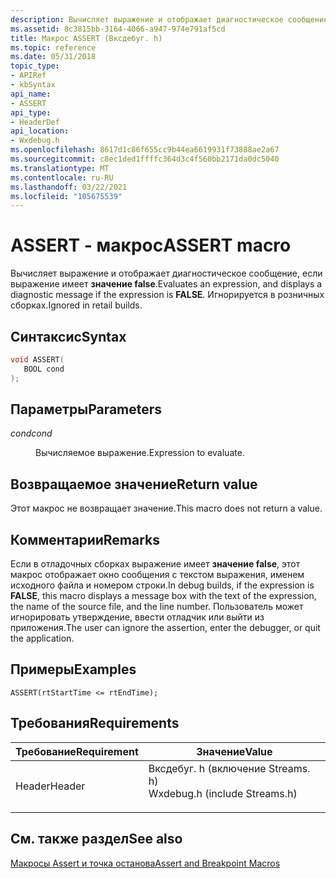 ```yaml
---
description: Вычисляет выражение и отображает диагностическое сообщение, если выражение имеет значение FALSE. Игнорируется в розничных сборках.
ms.assetid: 8c3815bb-3164-4066-a947-974e791af5cd
title: Макрос ASSERT (Вксдебуг. h)
ms.topic: reference
ms.date: 05/31/2018
topic_type:
- APIRef
- kbSyntax
api_name:
- ASSERT
api_type:
- HeaderDef
api_location:
- Wxdebug.h
ms.openlocfilehash: 8617d1c86f655cc9b44ea6619931f73888ae2a67
ms.sourcegitcommit: c8ec1ded1ffffc364d3c4f560bb2171da0dc5040
ms.translationtype: MT
ms.contentlocale: ru-RU
ms.lasthandoff: 03/22/2021
ms.locfileid: "105675539"
---
```

# <a name="assert-macro"></a><span data-ttu-id="670af-104">ASSERT - макрос</span><span class="sxs-lookup"><span data-stu-id="670af-104">ASSERT macro</span></span>

<span data-ttu-id="670af-105">Вычисляет выражение и отображает диагностическое сообщение, если выражение имеет **значение false**.</span><span class="sxs-lookup"><span data-stu-id="670af-105">Evaluates an expression, and displays a diagnostic message if the expression is **FALSE**.</span></span> <span data-ttu-id="670af-106">Игнорируется в розничных сборках.</span><span class="sxs-lookup"><span data-stu-id="670af-106">Ignored in retail builds.</span></span>

## <a name="syntax"></a><span data-ttu-id="670af-107">Синтаксис</span><span class="sxs-lookup"><span data-stu-id="670af-107">Syntax</span></span>


```C++
void ASSERT(
   BOOL cond
);
```



## <a name="parameters"></a><span data-ttu-id="670af-108">Параметры</span><span class="sxs-lookup"><span data-stu-id="670af-108">Parameters</span></span>

<dl> <dt>

<span data-ttu-id="670af-109">*cond*</span><span class="sxs-lookup"><span data-stu-id="670af-109">*cond*</span></span> 
</dt> <dd>

<span data-ttu-id="670af-110">Вычисляемое выражение.</span><span class="sxs-lookup"><span data-stu-id="670af-110">Expression to evaluate.</span></span>

</dd> </dl>

## <a name="return-value"></a><span data-ttu-id="670af-111">Возвращаемое значение</span><span class="sxs-lookup"><span data-stu-id="670af-111">Return value</span></span>

<span data-ttu-id="670af-112">Этот макрос не возвращает значение.</span><span class="sxs-lookup"><span data-stu-id="670af-112">This macro does not return a value.</span></span>

## <a name="remarks"></a><span data-ttu-id="670af-113">Комментарии</span><span class="sxs-lookup"><span data-stu-id="670af-113">Remarks</span></span>

<span data-ttu-id="670af-114">Если в отладочных сборках выражение имеет **значение false**, этот макрос отображает окно сообщения с текстом выражения, именем исходного файла и номером строки.</span><span class="sxs-lookup"><span data-stu-id="670af-114">In debug builds, if the expression is **FALSE**, this macro displays a message box with the text of the expression, the name of the source file, and the line number.</span></span> <span data-ttu-id="670af-115">Пользователь может игнорировать утверждение, ввести отладчик или выйти из приложения.</span><span class="sxs-lookup"><span data-stu-id="670af-115">The user can ignore the assertion, enter the debugger, or quit the application.</span></span>

## <a name="examples"></a><span data-ttu-id="670af-116">Примеры</span><span class="sxs-lookup"><span data-stu-id="670af-116">Examples</span></span>


```
ASSERT(rtStartTime <= rtEndTime);
```



## <a name="requirements"></a><span data-ttu-id="670af-117">Требования</span><span class="sxs-lookup"><span data-stu-id="670af-117">Requirements</span></span>



| <span data-ttu-id="670af-118">Требование</span><span class="sxs-lookup"><span data-stu-id="670af-118">Requirement</span></span> | <span data-ttu-id="670af-119">Значение</span><span class="sxs-lookup"><span data-stu-id="670af-119">Value</span></span> |
|-------------------|----------------------------------------------------------------------------------------------------------|
| <span data-ttu-id="670af-120">Header</span><span class="sxs-lookup"><span data-stu-id="670af-120">Header</span></span><br/> | <dl> <span data-ttu-id="670af-121"><dt>Вксдебуг. h (включение Streams. h)</dt></span><span class="sxs-lookup"><span data-stu-id="670af-121"><dt>Wxdebug.h (include Streams.h)</dt></span></span> </dl> |



## <a name="see-also"></a><span data-ttu-id="670af-122">См. также раздел</span><span class="sxs-lookup"><span data-stu-id="670af-122">See also</span></span>

<dl> <dt>

[<span data-ttu-id="670af-123">Макросы Assert и точка останова</span><span class="sxs-lookup"><span data-stu-id="670af-123">Assert and Breakpoint Macros</span></span>](assert-and-breakpoint-macros.md)
</dt> </dl>

 

 




